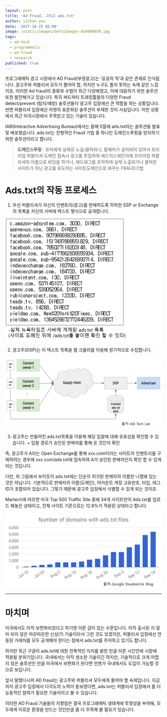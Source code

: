 ```yaml
---
layout: post
title: 'Ad Fruad, 그리고 ads.txt'
author: jichan.yoo
date: '2017-10-25 02:00'
image: /static/images/GettyImages-654090550.jpg
tags:
  - ad-tech
  - programmatic
  - ad-fraud
  - research
published: true
---
```


프로그래매틱 광고 시장에서 AD Fraud(부정광고)는 ‘공공의 적’과 같은 존재로 인식됩니다. 광고주와 퍼블리셔 모두가 풀어야 할, 하지만 누구도 풀지 못하는 숙제 같은 느낌이죠. 이러한 Ad fraud의 종류와 수법이 최근 다양해졌고, 이에 대응하기 위한 솔루션 또한 발전해가고 있습니다. 특히 써드파티 트래킹툴들의 다양한 Fraud detect/prevent (탐지/예방) 솔루션들이 광고주 입장에선 큰 역할을 하는 상황입니다. 반면 퍼블리셔 입장에선 마땅히 표준화된 솔루션이 부재한 것이 사실입니다. 이런 상황에서 최근 미국시장에서 주목받고 있는 기술이 있습니다.

IAB(Interactive Advertising Bureau)에서는 올해 5월에 ads.txt라는 솔루션을 발표 및 배포했습니다.
ads.txt는 전형적인 Fraud 기법 중 하나인 도메인스푸핑을 방지하기 위한 솔루션이라고 합니다.

> **도메인스푸핑** :
유저에게 실제로 노출/클릭되나, 멀웨어가 설치되어 있어서 프리미엄 퍼블리셔 도메인 접속시 광고를 투입하여 애드익스체인지에 프리미엄 퍼블리셔의 이름으로 비딩을 하거나, 애드태그를 조작하여 실제 노출되거나 클릭한 사이트가 아닌 광고를 유도하는 사이트도메인으로 바꾸는 FRAUD기법


# Ads.txt의 작동 프로세스

  1. 우선 퍼블리셔가 자신의 인벤토리(광고)를 판매하도록 허락한 SSP or Exchange의 목록을 자신의 서버에 텍스트 형식으로 공개합니다.

  ![](/static/images/30a6a512-078a-40bc-a7e9-b9118efd66482017102518.png)

  2. 광고주(DSP)는 이 텍스트 목록을 웹 크롤러를 이용해 정기적으로 수집합니다.

  ![](/static/images/ed6f3873-6c60-4b2b-bfb4-bb28f10577792017102518.png)

  3. 광고주는 만들어진 ads.txt목록을 이용해 해당 입찰에 대해 유효성을 확인할 수 있습니다.
    + 입찰 경로가 승인된 판매자를 통해 온 것인지 확인

  즉, 광고주가 A라는 Open Exchange를 통해 xxx.com이라는 사이트의 인벤토리를 구매하려는 경우에 xxx.com/ads.txt에 접속하여 A가 승인된 판매자인지 확인 할 수 있게 되는 것입니다.

  다만, 위 그림에서 보이듯이 ads.txt에는 단순히 허가된 판매자의 이름만 나열돼 있는 것은 아닙니다. 기본적으로 판매자의 이름(도메인), 어카운트 계정 고유번호, 타입, 태그 ID가 포함되어 있습니다. 그렇기 때문에 광고주 입장에서 식별할 수 있게 되는 것이죠.

  Martech에 따르면 미국 Top 500 Traffic Site 중에 34개 사이트만이 Ads.txt를 업로드 해놓은 상태이고, 전체 사이트 기준으로는 12.8%가 적용된 상태라고 합니다.

![](/static/images/1240f8cf-cbee-4fe6-a9e1-19e24bf25ad22017102415.png)

*****

# 마치며

미국에서도 아직 보편화되었다고 하기엔 이른 감이 있는 수준입니다. 아직 출시된 지 얼마 되지 않은 따끈따끈한 신상(?) 기술이라서 그런 것도 있겠지만, 퍼블리셔 입장에선 연동된 거래처를 모두 공개해야 한다는 점에서 ads.txt를 주저하고 있기도 합니다.

하지만 최근 구글이 ads.txt에 대한 전폭적인 지지를 밝힌 만큼 이른 시간안에 시장에 적용될 분위기입니다. 국내에서는 아직 생소한 기술이긴 하지만, 기술적으로 크게 어렵지 않은 솔루션인 만큼 미국에서 보편화가 된다면 언젠가 국내에서도 도입이 가능할 것으로 보입니다.

앞서 말했다시피 AD fraud는 광고주와 퍼블리셔 모두에게 풀어야 할 숙제입니다. 지금까지 광고주 입장에서 다각도의 노력이 돋보였다면, ads.txt는 퍼블리셔 입장에서 좀 더 능동적인 참여가 필요한 기술이라고 볼 수 있습니다.

이러한 AD Fraud 기술들의 지향점은 결국 프로그래매틱 생태계에 투명성을 부여해, 모두에게 이로운 환경을 만드는 것인만큼 좀 더 주목해 볼 필요가 있습니다.
